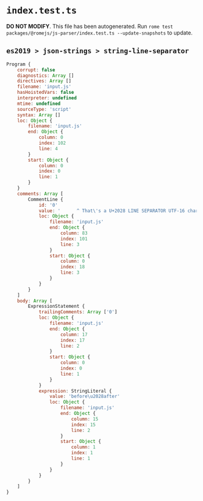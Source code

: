 # `index.test.ts`

**DO NOT MODIFY**. This file has been autogenerated. Run `rome test packages/@romejs/js-parser/index.test.ts --update-snapshots` to update.

## `es2019 > json-strings > string-line-separator`

```javascript
Program {
	corrupt: false
	diagnostics: Array []
	directives: Array []
	filename: 'input.js'
	hasHoistedVars: false
	interpreter: undefined
	mtime: undefined
	sourceType: 'script'
	syntax: Array []
	loc: Object {
		filename: 'input.js'
		end: Object {
			column: 0
			index: 102
			line: 4
		}
		start: Object {
			column: 0
			index: 0
			line: 1
		}
	}
	comments: Array [
		CommentLine {
			id: '0'
			value: '      ^ That\'s a U+2028 LINE SEPARATOR UTF-16 char (between \'before\' and \'after\')'
			loc: Object {
				filename: 'input.js'
				end: Object {
					column: 83
					index: 101
					line: 3
				}
				start: Object {
					column: 0
					index: 18
					line: 3
				}
			}
		}
	]
	body: Array [
		ExpressionStatement {
			trailingComments: Array ['0']
			loc: Object {
				filename: 'input.js'
				end: Object {
					column: 17
					index: 17
					line: 2
				}
				start: Object {
					column: 0
					index: 0
					line: 1
				}
			}
			expression: StringLiteral {
				value: 'before\u2028after'
				loc: Object {
					filename: 'input.js'
					end: Object {
						column: 15
						index: 15
						line: 2
					}
					start: Object {
						column: 1
						index: 1
						line: 1
					}
				}
			}
		}
	]
}
```
